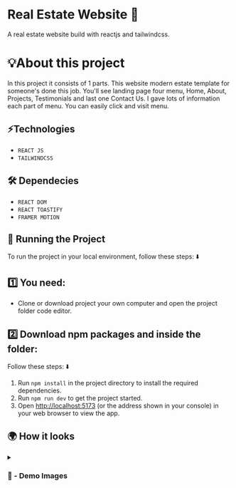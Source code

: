 # Real Estate Website 🏡
A real estate website build with reactjs and tailwindcss.

# 💡About this project 
In this project it consists of 1 parts. This website modern estate template for someone's done this job. You'll see landing page four menu, Home, About, Projects, Testimonials and last one Contact Us. I gave lots of information each part of menu. You can easily click and visit menu.


## ⚡Technologies
* `REACT JS`
* `TAILWINDCSS`

## 🛠 Dependecies
* `REACT DOM`
* `REACT TOASTIFY`
* `FRAMER MOTION`

## 🚦 Running the Project

To run the project in your local environment, follow these steps: ⬇️

## 1️⃣ You need: 

- Clone or download project your own computer and open the project folder code editor.

## 2️⃣ Download npm packages and inside the folder:

Follow these steps: ⬇️

1. Run `npm install` in the project directory to install the required dependencies.
2. Run `npm run dev` to get the project started.
3. Open [http://localhost:5173](http://localhost:5173) (or the address shown in your console) in your web browser to view the app.

## 🌍 How it looks

<details>
<summary><h3> 📸 - Demo Images </h3></summary>


<img src='https://github.com/user-attachments/assets/c9d8b329-75ba-44b0-afc8-d05a109040a7' width="100%"/>

#

<img src='https://github.com/user-attachments/assets/4d9cdeaa-1383-4c25-981f-2d3ff096413b' width="100%"/>

#

<img src='https://github.com/user-attachments/assets/fdc54ed0-3aba-45e4-b39c-f6228eaa0a3d' width="100%"/>

#

<img src='https://github.com/user-attachments/assets/db480827-5504-40ac-b2ac-6625b0c0b578' width="100%"/>
![real-estate-4]()

#

<img src='https://github.com/user-attachments/assets/91e7ffc4-ab41-4b0f-847b-ea49dd62e10b' width="100%"/>


</details>
